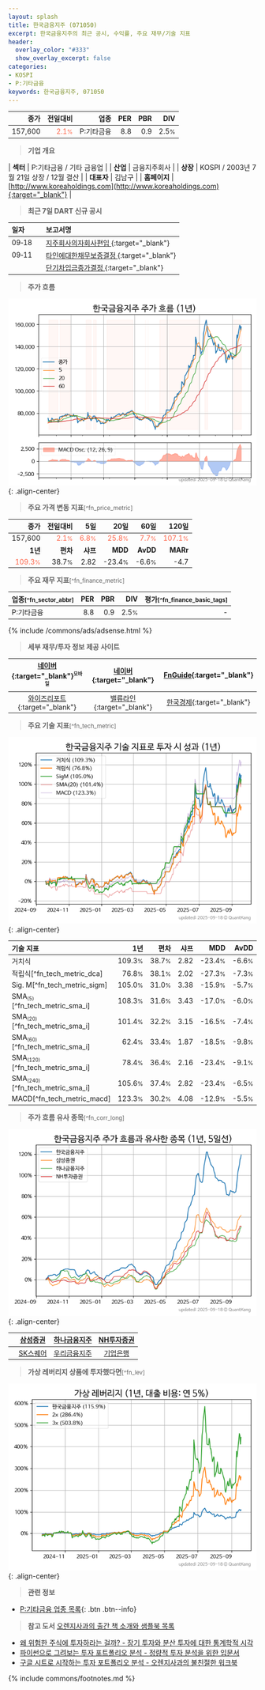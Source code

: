```yaml
---
layout: splash
title: 한국금융지주 (071050)
excerpt: 한국금융지주의 최근 공시, 수익률, 주요 재무/기술 지표
header:
  overlay_color: "#333"
  show_overlay_excerpt: false
categories:
- KOSPI
- P:기타금융
keywords: 한국금융지주, 071050
---
```


| **종가** | **전일대비** | **업종** | **PER** | **PBR** | **DIV** |
| -------: | -----------: | -------: | ------: | ------: | ------: |
| 157,600 | <span style="color: tomato">2.1<small>%</small></span> | P:기타금융 | 8.8 | 0.9 | 2.5<small>%</small> |

<!-- more -->


> **기업 개요**<a id="company"></a>

| <span style="white-space:nowrap;">**섹터**</span> | P:기타금융 / 기타 금융업 |
| <span style="white-space:nowrap;">**산업**</span> | 금융지주회사 |
| <span style="white-space:nowrap;">**상장**</span> | KOSPI / 2003년 7월 21일 상장 / 12월 결산 |
| <span style="white-space:nowrap;">**대표자**</span> | 김남구 |
| <span style="white-space:nowrap;">**홈페이지**</span> | [http://www.koreaholdings.com](http://www.koreaholdings.com){:target="_blank"} |


> **최근 7일 DART 신규 공시**<a id="dart"></a>

| **일자** |      | **보고서명** |
| :------- | :--- | :----------- |
| 09&#x2011;18 | | [지주회사의자회사편입              ](https://dart.fss.or.kr/dsaf001/main.do?rcpNo=20250918800210){:target="_blank"} |
| 09&#x2011;11 | | [타인에대한채무보증결정              ](https://dart.fss.or.kr/dsaf001/main.do?rcpNo=20250911800268){:target="_blank"} |
|  | | [단기차입금증가결정              ](https://dart.fss.or.kr/dsaf001/main.do?rcpNo=20250911800264){:target="_blank"} |


> **주가 흐름**<a id="price"></a>

![071050](/stock/images/071050.png){: .align-center}


> **주요 가격 변동 지표**<small>[^fn_price_metric]</small>

| **종가** | **전일대비** | **5일** | **20일** | **60일** | **120일** |
| -------: | -----------: | ------: | -------: | -------: | --------: |
| 157,600 | <span style="color: tomato">2.1<small>%</small></span> | <span style="color: tomato">6.8<small>%</small></span> | <span style="color: tomato">25.8<small>%</small></span> | <span style="color: tomato">7.7<small>%</small></span> | <span style="color: tomato">107.1<small>%</small></span> |
| **1년** | **편차** | **샤프** | **MDD** | **AvDD** | **MARr** |
| <span style="color: tomato">109.3<small>%</small></span> | 38.7<small>%</small> | 2.82 | -23.4<small>%</small> | -6.6<small>%</small> | -4.7 |


> **주요 재무 지표**<small>[^fn_finance_metric]</small>

| **업종**<small>[^fn_sector_abbr]</small> | **PER** | **PBR** | **DIV** | **평가**<small>[^fn_finance_basic_tags]</small> |
| :--------------------------------------- | ------: | ------: | ------: | ----------------------------------------------: |
| P:기타금융 | 8.8 | 0.9 | 2.5<small>%</small> | - |



{% include /commons/ads/adsense.html %}

> **세부 재무/투자 정보 제공 사이트**

| [네이버](https://m.stock.naver.com/domestic/stock/071050/finance/summary){:target="_blank"}<sup><small>모바일</small></sup> | [네이버](https://finance.naver.com/item/coinfo.naver?code=071050){:target="_blank"} | [FnGuide](https://comp.fnguide.com/SVO2/ASP/SVD_Invest.asp?gicode=A071050&MenuYn=Y){:target="_blank"} |
| :---: | :---: | :---: |
| [와이즈리포트](https://comp.wisereport.co.kr/company/c1040001.aspx?cmp_cd=071050){:target="_blank"} | [밸류라인](https://www.valueline.co.kr/finance/summary/071050){:target="_blank"} | [한국경제](https://markets.hankyung.com/stock/071050/financial-summary){:target="_blank"} |


> **주요 기술 지표**<small>[^fn_tech_metric]</small>


![071050](/stock/images/071050_tech.png){: .align-center}

| **기술 지표** | **1년** | **편차** | **샤프** | **MDD** | **AvDD** |
| :------------ | ------: | -----------: | -------: | ------: | -------: |
| 거치식 | 109.3<small>%</small> | 38.7<small>%</small> | 2.82 | -23.4<small>%</small> | -6.6<small>%</small> |
| 적립식[^fn_tech_metric_dca] | 76.8<small>%</small> | 38.1<small>%</small> | 2.02 | -27.3<small>%</small> | -7.3<small>%</small> |
| Sig. M[^fn_tech_metric_sigm] | 105.0<small>%</small> | 31.0<small>%</small> | 3.38 | -15.9<small>%</small> | -5.7<small>%</small> |
| SMA<small><sub>(5)</sub></small>[^fn_tech_metric_sma_i] | 108.3<small>%</small> | 31.6<small>%</small> | 3.43 | -17.0<small>%</small> | -6.0<small>%</small> |
| SMA<small><sub>(20)</sub></small>[^fn_tech_metric_sma_i] | 101.4<small>%</small> | 32.2<small>%</small> | 3.15 | -16.5<small>%</small> | -7.4<small>%</small> |
| SMA<small><sub>(60)</sub></small>[^fn_tech_metric_sma_i] | 62.4<small>%</small> | 33.4<small>%</small> | 1.87 | -18.5<small>%</small> | -9.8<small>%</small> |
| SMA<small><sub>(120)</sub></small>[^fn_tech_metric_sma_i] | 78.4<small>%</small> | 36.4<small>%</small> | 2.16 | -23.4<small>%</small> | -9.1<small>%</small> |
| SMA<small><sub>(240)</sub></small>[^fn_tech_metric_sma_i] | 105.6<small>%</small> | 37.4<small>%</small> | 2.82 | -23.4<small>%</small> | -6.5<small>%</small> |
| MACD[^fn_tech_metric_macd] | 123.3<small>%</small> | 30.2<small>%</small> | 4.08 | -12.9<small>%</small> | -5.5<small>%</small> |


> **주가 흐름 유사 종목**<a id="corr"></a><small>[^fn_corr_long]</small>

![071050](/stock/images/071050_corr.png){: .align-center}

|       | [삼성증권](/016360/) | [하나금융지주](/086790/) | [NH투자증권](/005940/) |
| :---: | :------------------------------------: | :------------------------------------: | :------------------------------------: |
|       | [SK스퀘어](/402340/) | [우리금융지주](/316140/) | [기업은행](/024110/) |


> **가상 레버리지 상품에 투자했다면**<a id="2x"></a><small>[^fn_lev]</small>

![071050](/stock/images/071050_2x.png){: .align-center}


> **관련 정보**

- [P:기타금융 업종 목록](/stats/sector/kospi_업종_기타금융_종목/){: .btn .btn--info}

> **참고 도서** [오렌지사과의 출간 책 소개와 샘플북 목록](https://kongdori.tistory.com/691)

- [왜 위험한 주식에 투자하라는 걸까? - 장기 투자와 분산 투자에 대한 통계학적 시각](https://kongdori.tistory.com/421)
- [파이썬으로 그려보는 투자 포트폴리오 분석  - 정량적 투자 분석을 위한 입문서](https://kongdori.tistory.com/643)
- [구글 시트로 시작하는 투자 포트폴리오 분석 - 오렌지사과의 불친절한 워크북](https://kongdori.tistory.com/449)


{% include commons/footnotes.md %}